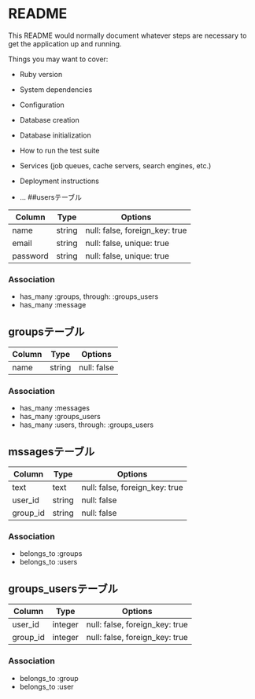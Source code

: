 # README

This README would normally document whatever steps are necessary to get the
application up and running.

Things you may want to cover:

* Ruby version

* System dependencies

* Configuration

* Database creation

* Database initialization

* How to run the test suite

* Services (job queues, cache servers, search engines, etc.)

* Deployment instructions

* ...
##usersテーブル

|Column|Type|Options|
|------|----|-------|
|name|string|null: false, foreign_key: true|
|email|string|null: false, unique: true|
|password|string|null: false, unique: true|

### Association
- has_many :groups, through: :groups_users
- has_many :message

## groupsテーブル
|Column|Type|Options|
|------|----|-------|
|name|string|null: false|

### Association
- has_many :messages
- has_many :groups_users
- has_many :users, through: :groups_users

## mssagesテーブル
|Column|Type|Options|
|------|----|-------|
|text|text|null: false, foreign_key: true|
|user_id|string|null: false|
|group_id|string|null: false|

### Association
- belongs_to :groups
- belongs_to :users

## groups_usersテーブル

|Column|Type|Options|
|------|----|-------|
|user_id|integer|null: false, foreign_key: true|
|group_id|integer|null: false, foreign_key: true|

### Association
- belongs_to :group
- belongs_to :user
